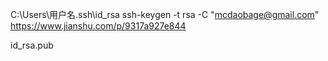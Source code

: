 C:\Users\用户名\.ssh\id_rsa
ssh-keygen -t rsa -C "mcdaobage@gmail.com"
https://www.jianshu.com/p/9317a927e844

id_rsa.pub
